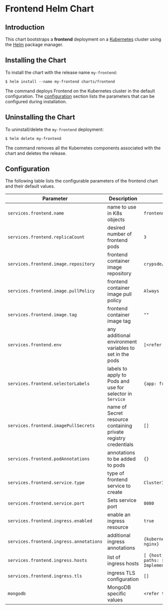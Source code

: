 # Frontend Helm Chart

## Introduction

This chart bootstraps a **frontend** deployment on a [Kubernetes](http://kubernetes.io) cluster using the [Helm](https://helm.sh) package manager.

## Installing the Chart

To install the chart with the release name `my-frontend`:

```console
$ helm install --name my-frontend charts/frontend
```

The command deploys Frontend on the Kubernetes cluster in the default configuration. The [configuration](#configuration) section lists the parameters that can be configured during installation.

## Uninstalling the Chart

To uninstall/delete the `my-frontend` deployment:

```console
$ helm delete my-frontend
```

The command removes all the Kubernetes components associated with the chart and deletes the release.

## Configuration

The following table lists the configurable parameters of the frontend chart and their default values.

Parameter | Description | Default
--- | --- | ---
`services.frontend.name` | name to use in K8s objects | `frontend`
`services.frontend.replicaCount` | desired number of frontend pods | `3`
`services.frontend.image.repository` | frontend container image repository | `crypsde/onpk-frontend`
`services.frontend.image.pullPolicy` | frontend container image pull policy | `Always`
`services.frontend.image.tag` | frontend container image tag | `""`
`services.frontend.env` | any additional environment variables to set in the pods | `[<refer to values.yaml>]`
`services.frontend.selectorLabels` | labels to apply to Pods and use for selector in `Service` | `{app: frontend}`
`services.frontend.imagePullSecrets` | name of Secret resource containing private registry credentials | `[]`
`services.frontend.podAnnotations` | annotations to be added to pods | `{}`
`services.frontend.service.type` | type of frontend service to create | `ClusterIP`
`services.frontend.service.port` | Sets service port | `8080`
`services.frontend.ingress.enabled` | enable an ingress resource | `true` 
`services.frontend.ingress.annotations` | additional ingress annotations | `{kubernetes.io/ingress.class: nginx}`
`services.frontend.ingress.hosts` | list of ingress hosts | `[ {host: frontend.test.com, paths: [{path: /, pathType: ImplementationSpecific}]}]`
`services.frontend.ingress.tls` | ingress TLS configuration | `[]`
`mongodb` | MongoDB specific values | `<refer to values.yaml>`
